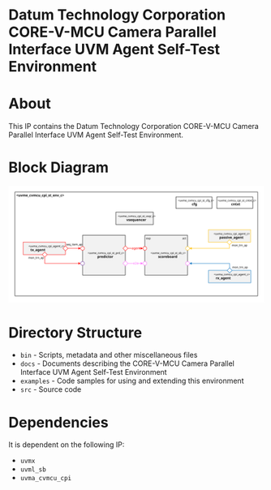 # Datum Technology Corporation CORE-V-MCU Camera Parallel Interface UVM Agent Self-Test Environment

# About
This IP contains the Datum Technology Corporation CORE-V-MCU Camera Parallel Interface UVM Agent Self-Test Environment.

# Block Diagram
![alt text](./docs/env_block_diagram.svg "CORE-V-MCU Camera Parallel Interface UVM Agent Self-Test Environment")

# Directory Structure
* `bin` - Scripts, metadata and other miscellaneous files
* `docs` - Documents describing the CORE-V-MCU Camera Parallel Interface UVM Agent Self-Test Environment
* `examples` - Code samples for using and extending this environment
* `src` - Source code


# Dependencies
It is dependent on the following IP:

* `uvmx`
* `uvml_sb`
* `uvma_cvmcu_cpi`